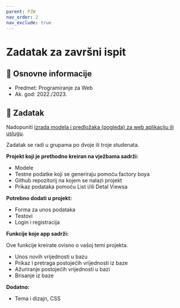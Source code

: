 ```yaml
---
parent: PZW
nav_order: 2
nav_exclude: true
---
```


# Zadatak za završni ispit

## 📢 Osnovne informacije

- Predmet: Programiranje za Web
- Ak. god: 2022./2023.

## 🧾 Zadatak

Nadopuniti [izrada modela i predložaka (pogleda) za web aplikaciju ili uslugu](../pzw-projektni).

Zadatak se radi u grupama po dvoje ili troje studenata.

**Projekt koji je prethodno kreiran na vježbama sadrži:**

- Modele
- Testne podatke koji se generiraju pomoću factory boya
- Github repozitorij na kojem se nalazi projekt
- Prikaz podataka pomoću List i/ili Detal Viewsa

**Potrebno dodati u projekt:**

- Forma za unos podataka
- Testovi
- Login i registracija

**Funkcije koje app sadrži:**

Ove funkcije kreirate ovisno o vašoj temi projekta.

- Unos novih vrijednosti u bazu
- Prikaz i pretraga postojećih vrijednosti iz baze
- Ažuriranje postojećih vrijednosti u bazi
- Brisanje iz baze

**Dodatno:**

- Tema i dizajn, CSS
